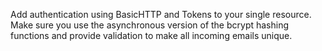 Add authentication using BasicHTTP and Tokens to your single resource. Make sure you use the asynchronous version of the bcrypt hashing functions and provide validation to make all incoming emails unique.